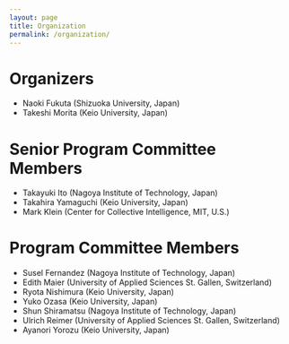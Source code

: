 ```yaml
---
layout: page
title: Organization
permalink: /organization/
---
```


# Organizers
* Naoki Fukuta (Shizuoka University, Japan)
* Takeshi Morita (Keio University, Japan)

# Senior Program Committee Members 
* Takayuki Ito (Nagoya Institute of Technology, Japan) 
* Takahira Yamaguchi (Keio University, Japan) 
* Mark Klein (Center for Collective Intelligence, MIT, U.S.) 

# Program Committee Members 
* Susel Fernandez (Nagoya Institute of Technology, Japan) 
* Edith Maier (University of Applied Sciences St. Gallen, Switzerland)
* Ryota Nishimura (Keio University, Japan) 
* Yuko Ozasa (Keio University, Japan) 
* Shun Shiramatsu (Nagoya Institute of Technology, Japan) 
* Ulrich Reimer (University of Applied Sciences St. Gallen, Switzerland)
* Ayanori Yorozu (Keio University, Japan) 

